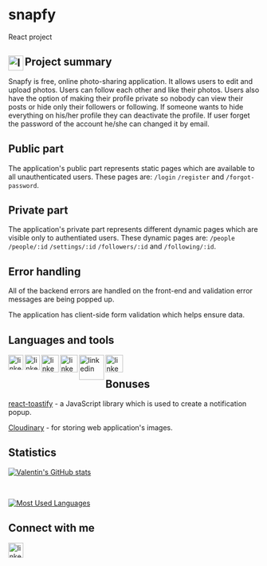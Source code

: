 # snapfy

React project

## Project summary <img align="left" alt="linkedin" width="30px" src="https://i.pinimg.com/originals/1b/37/a3/1b37a31607ae30bf0fd3cf73f6009447.png" />

Snapfy is free, online photo-sharing application. It allows users to edit and upload photos. Users can follow each other and like their photos. Users also have the option of making their profile private so nobody can view their posts or hide only their followers or following. If someone wants to hide everything on his/her profile they can deactivate the profile. If user forget the password of the account he/she can changed it by email.

## Public part

The application's public part represents static pages which are available to all unauthenticated users.
These pages are:  `/login` `/register` and `/forgot-password`.

## Private part

The application's private part represents different dynamic pages which are visible only to authentiated users.
These dynamic pages are: `/people` `/people/:id` `/settings/:id` `/followers/:id` and `/following/:id`.

## Error handling

All of the backend errors are handled on the front-end and validation error messages are being popped up.

The application has client-side form validation which helps ensure data.

## Languages and tools

[<img align="left" alt="linkedin" width="30px" src="https://www.pinclipart.com/picdir/middle/537-5374089_react-js-logo-clipart.png" />][react]
[<img align="left" alt="linkedin" width="30px" src="https://e7.pngegg.com/pngimages/410/100/png-clipart-web-development-html-responsive-web-design-logo-javascript-html-angle-web-design.png" />][html]
[<img align="left" alt="linkedin" width="35px" src="https://e7.pngegg.com/pngimages/893/87/png-clipart-web-development-html-cascading-style-sheets-css3-bootstrap-minimalist-resume-blue-angle.png" />][css]
[<img align="left" alt="linkedin" width="35px" src="https://w7.pngwing.com/pngs/359/1024/png-transparent-firebase-cloud-messaging-computer-icons-google-cloud-messaging-android-angle-triangle-computer-programming-thumbnail.png" />][firebase]
[<img align="left" alt="linkedin" width="50px" src="https://cdn.freebiesupply.com/logos/thumbs/2x/git-logo.png" />][git]
[<img align="left" alt="linkedin" width="35px" src="https://upload.wikimedia.org/wikipedia/commons/thumb/9/91/Octicons-mark-github.svg/2048px-Octicons-mark-github.svg.png" />][github]

<br/>

## Bonuses

[react-toastify] - a JavaScript library which is used to create a notification popup.

[Cloudinary] - for storing web application's images.

## Statistics

[![Valentin's GitHub stats](https://github-readme-stats.vercel.app/api?username=vasilev02&show_icons=true)](https://github.com/vasilev02/snapfy)

<br/>

[![Most Used Languages](https://github-readme-stats.vercel.app/api/top-langs/?username=vasilev02)](https://github.com/vasilev02/snapfy)



## Connect with me

[<img align="left" alt="linkedin" width="30px" src="https://cdn.icon-icons.com/icons2/2429/PNG/512/linkedin_logo_icon_147268.png" />][linkedin]

[react-toastify]: https://www.npmjs.com/package/react-toastify
[cloudinary]: https://cloudinary.com
[linkedin]: https://www.linkedin.com/in/valentin-vasilev-849a8b1a6/
[react]: https://reactjs.org/
[html]: https://html.spec.whatwg.org/
[css]: https://developer.mozilla.org/en-US/docs/Web/CSS/Reference
[firebase]: https://firebase.google.com/
[git]: https://git-scm.com/
[github]: https://github.com/